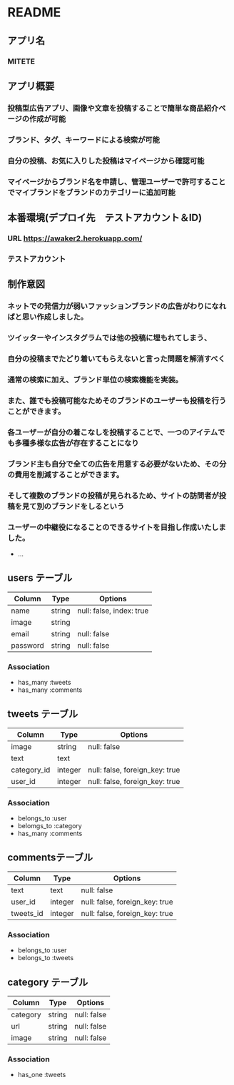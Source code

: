 # README

## アプリ名
### MITETE

## アプリ概要

### 投稿型広告アプリ、画像や文章を投稿することで簡単な商品紹介ページの作成が可能
### ブランド、タグ、キーワードによる検索が可能
### 自分の投稿、お気に入りした投稿はマイページから確認可能
### マイページからブランド名を申請し、管理ユーザーで許可することでマイブランドをブランドのカテゴリーに追加可能

## 本番環境(デプロイ先　テストアカウント＆ID)

### URL **https://awaker2.herokuapp.com/**
### テストアカウント

## 制作意図

### ネットでの発信力が弱いファッションブランドの広告がわりになればと思い作成しました。
### ツイッターやインスタグラムでは他の投稿に埋もれてしまう、
### 自分の投稿までたどり着いてもらえないと言った問題を解消すべく
### 通常の検索に加え、ブランド単位の検索機能を実装。
### また、誰でも投稿可能なためそのブランドのユーザーも投稿を行うことができます。
### 各ユーザーが自分の着こなしを投稿することで、一つのアイテムでも多種多様な広告が存在することになり
### ブランド主も自分で全ての広告を用意する必要がないため、その分の費用を削減することができます。

### そして複数のブランドの投稿が見られるため、サイトの訪問者が投稿を見て別のブランドをしるという
### ユーザーの中継役になることのできるサイトを目指し作成いたしました。



* ...
## users テーブル

|Column|Type|Options|
|------|----|-------|
|name|string|null: false, index: true|
|image|string|
|email|string|null: false|
|password|string|null: false|
### Association
- has_many :tweets
- has_many :comments

## tweets テーブル

|Column|Type|Options|
|------|----|-------|
|image|string|null: false|
|text|text|
|category_id|integer|null: false, foreign_key: true|
|user_id|integer|null: false, foreign_key: true|
### Association
- belongs_to :user
- belomgs_to :category
- has_many :comments

## commentsテーブル
|Column|Type|Options|
|------|----|-------|
|text|text|null: false|
|user_id|integer|null: false, foreign_key: true|
|tweets_id|integer|null: false, foreign_key: true|
### Association
- belongs_to :user
- belongs_to :tweets

## category テーブル
|Column|Type|Options|
|------|----|-------|
|category|string|null: false|
|url|string|null: false|
|image|string|null: false|
### Association
- has_one :tweets